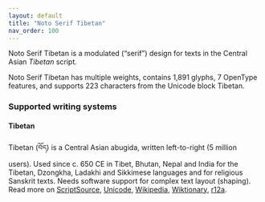 ```yaml
---
layout: default
title: "Noto Serif Tibetan"
nav_order: 100
---
```

Noto Serif Tibetan is a modulated (“serif”) design for texts in the Central Asian _Tibetan_ script. 

Noto Serif Tibetan has multiple weights, contains 1,891 glyphs, 7 OpenType features, and supports 223 characters from the Unicode block Tibetan.


### Supported writing systems


#### Tibetan

Tibetan (<span class='autonym'>བོད</span>) is a Central Asian abugida, written left-to-right (5 million users). Used since c. 650 CE in Tibet, Bhutan, Nepal and India for the Tibetan, Dzongkha, Ladakhi and Sikkimese languages and for religious Sanskrit texts. Needs software support for complex text layout (shaping). Read more on [ScriptSource](https://scriptsource.org/scr/Tibt), [Unicode](https://www.unicode.org/versions/Unicode13.0.0/ch13.pdf#G31615), [Wikipedia](https://en.wikipedia.org/wiki/ISO_15924:Tibt), [Wiktionary](https://en.wiktionary.org/wiki/Category:Tibetan_script), [r12a](https://r12a.github.io/scripts/links?iso=Tibt).

